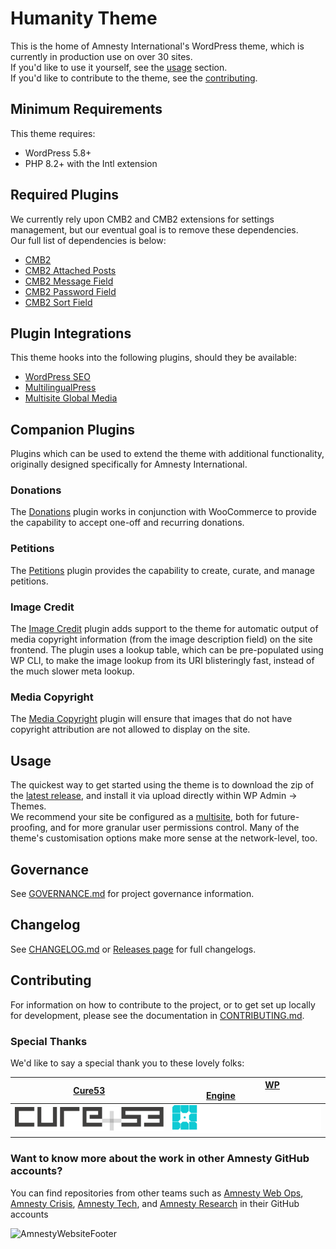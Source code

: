 # Humanity Theme
This is the home of Amnesty International's WordPress theme, which is currently in production use on over 30 sites.    
If you'd like to use it yourself, see the [usage](#usage) section.       
If you'd like to contribute to the theme, see the [contributing](#contributing).  

## Minimum Requirements
This theme requires:     
- WordPress 5.8+
- PHP 8.2+ with the Intl extension  

## Required Plugins  
We currently rely upon CMB2 and CMB2 extensions for settings management, but our eventual goal is to remove these dependencies.  
Our full list of dependencies is below:  
- [CMB2](https://github.com/CMB2/CMB2)  
- [CMB2 Attached Posts](https://github.com/CMB2/cmb2-attached-posts)  
- [CMB2 Message Field](https://github.com/amnestywebsite/cmb2-message-field)  
- [CMB2 Password Field](https://github.com/amnestywebsite/cmb2-password-field)  
- [CMB2 Sort Field](https://github.com/jonmcp/cmb2-field-order)  

## Plugin Integrations
This theme hooks into the following plugins, should they be available:
- [WordPress SEO](https://wordpress.org/plugins/wordpress-seo/)
- [MultilingualPress](https://multilingualpress.org/)
- [Multisite Global Media](https://github.com/bueltge/multisite-global-media/)

## Companion Plugins  
Plugins which can be used to extend the theme with additional functionality, originally designed specifically for Amnesty International.  

### Donations  
The [Donations](https://github.com/amnestywebsite/humanity-donations) plugin works in conjunction with WooCommerce to provide the capability to accept one-off and recurring donations.  

### Petitions  
The [Petitions](https://github.com/amnestywebsite/humanity-petitions) plugin provides the capability to create, curate, and manage petitions.  

### Image Credit
The [Image Credit](https://github.com/amnestywebsite/image-credit) plugin adds support to the theme for automatic output of media copyright information (from the image description field) on the site frontend. The plugin uses a lookup table, which can be pre-populated using WP CLI, to make the image lookup from its URI blisteringly fast, instead of the much slower meta lookup.

### Media Copyright  
The [Media Copyright](https://github.com/amnestywebsite/media-copyright) plugin will ensure that images that do not have copyright attribution are not allowed to display on the site.  

## Usage
The quickest way to get started using the theme is to download the zip of the [latest release](https://github.com/amnestywebsite/humanity-theme/releases/latest), and install it via upload directly within WP Admin -> Themes.  
We recommend your site be configured as a [multisite](https://wordpress.org/support/article/create-a-network/), both for future-proofing, and for more granular user permissions control. Many of the theme's customisation options make more sense at the network-level, too.

## Governance
See [GOVERNANCE.md](GOVERNANCE.md) for project governance information.  

## Changelog  
See [CHANGELOG.md](CHANGELOG.md) or [Releases page](https://github.com/amnestywebsite/humanity-theme/releases) for full changelogs.

## Contributing
For information on how to contribute to the project, or to get set up locally for development, please see the documentation in [CONTRIBUTING.md](CONTRIBUTING.md).  

### Special Thanks
We'd like to say a special thank you to these lovely folks:

| &nbsp;&nbsp;&nbsp;&nbsp;&nbsp;&nbsp;&nbsp;&nbsp;&nbsp;&nbsp;&nbsp;&nbsp;&nbsp;&nbsp;[Cure53](https://cure53.de)&nbsp;&nbsp;&nbsp;&nbsp;&nbsp;&nbsp;&nbsp;&nbsp;&nbsp;&nbsp;&nbsp;&nbsp;&nbsp;&nbsp; | &nbsp;&nbsp;&nbsp;&nbsp;&nbsp;&nbsp;&nbsp;&nbsp;&nbsp;&nbsp;&nbsp;&nbsp;&nbsp;&nbsp;&nbsp;&nbsp;&nbsp;&nbsp;&nbsp;&nbsp;&nbsp;&nbsp;[WP Engine](https://wpengine.com)&nbsp;&nbsp;&nbsp;&nbsp;&nbsp;&nbsp;&nbsp;&nbsp;&nbsp;&nbsp;&nbsp;&nbsp;&nbsp;&nbsp;&nbsp;&nbsp;&nbsp;&nbsp;&nbsp;&nbsp;&nbsp;&nbsp; |
| --- | --- |
| ![Cure53](./docs/static/cure_53_logo.svg) | ![WP Engine](./docs/static/wpengine_logo.svg) |

### Want to know more about the work in other Amnesty GitHub accounts?  

You can find repositories from other teams such as [Amnesty Web Ops](https://github.com/amnestywebsite), [Amnesty Crisis](https://github.com/amnesty-crisis-evidence-lab), [Amnesty Tech](https://github.com/AmnestyTech), and [Amnesty Research](https://github.com/amnestyresearch/) in their GitHub accounts

![AmnestyWebsiteFooter](https://wordpresstheme.amnesty.org/wp-content/uploads/2024/02/footer.gif)
